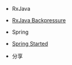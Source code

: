 - RxJava
 - [RxJava Backpressure](rxjava-backpressure.md)

- Spring
 - [Spring Started](spring-started.md)
 
- 分享
